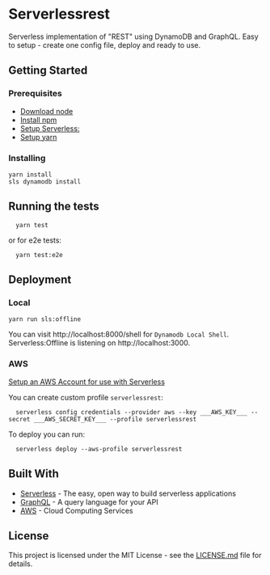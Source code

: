 # Serverlessrest
Serverless implementation of "REST" using DynamoDB and GraphQL. Easy to setup - create one config file, deploy and ready to use.

## Getting Started

### Prerequisites
* [Download node](https://nodejs.org/en/)
* [Install npm](https://www.npmjs.com/get-npm)
* [Setup Serverless:](https://serverless.com/framework/docs/getting-started/)
* [Setup yarn](https://yarnpkg.com/lang/en/docs/install)

### Installing
```
yarn install
sls dynamodb install
```


## Running the tests

```
  yarn test
```
or for e2e tests:
```
  yarn test:e2e
```

## Deployment
### Local
```
yarn run sls:offline
```

You can visit http://localhost:8000/shell for `Dynamodb Local Shell`.
Serverless:Offline is listening on http://localhost:3000.

### AWS

[Setup an AWS Account for use with Serverless](https://github.com/serverless/enterprise/blob/master/docs/setup-aws-account.md)

You can create custom profile `serverlessrest`:

```
  serverless config credentials --provider aws --key ___AWS_KEY___ --secret ___AWS_SECRET_KEY___ --profile serverlessrest
```

To deploy you can run:

```
  serverless deploy --aws-profile serverlessrest

```

## Built With

* [Serverless](https://serverless.com/) - The easy, open way to build serverless applications
* [GraphQL](https://graphql.org/learn/) - A query language for your API
* [AWS](https://aws.amazon.com/) - Cloud Computing Services

## License

This project is licensed under the MIT License - see the [LICENSE.md](LICENSE.md) file for details.
